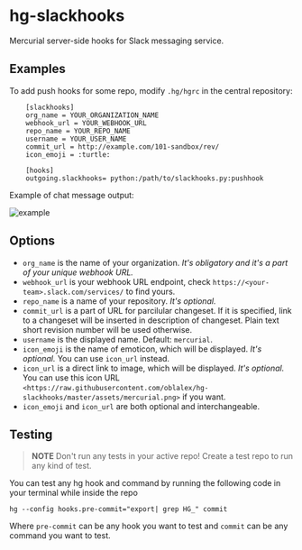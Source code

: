 # hg-slackhooks

Mercurial server-side hooks for Slack messaging service.

## Examples

To add push hooks for some repo, modify ``.hg/hgrc`` in the central repository:

```
    [slackhooks]
    org_name = YOUR_ORGANIZATION_NAME
    webhook_url = YOUR_WEBHOOK_URL
    repo_name = YOUR_REPO_NAME
    username = YOUR_USER_NAME
    commit_url = http://example.com/101-sandbox/rev/
    icon_emoji = :turtle:

    [hooks]
    outgoing.slackhooks= python:/path/to/slackhooks.py:pushhook
```

Example of chat message output:

![example](http://i.imgur.com/Ivcctgq.png)

## Options

* `org_name` is the name of your organization. *It's obligatory and it's a part of your unique webhook URL.*
* `webhook_url` is your webhook URL endpoint, check `https://<your-team>.slack.com/services/` to find yours.
* `repo_name` is a name of your repository. *It's optional.*
* `commit_url` is a part of URL for parcilular changeset. If it is specified, link to a changeset will be inserted in description of changeset. Plain text short revision number will be used otherwise.
* `username` is the displayed name. Default: `mercurial`.
* `icon_emoji` is the name of emoticon, which will be displayed. *It's optional.* You can use ``icon_url`` instead.
* `icon_url` is a direct link to image, which will be displayed. *It's optional.* You can use
   this icon URL `<https://raw.githubusercontent.com/oblalex/hg-slackhooks/master/assets/mercurial.png>` if you want.
* `icon_emoji` and `icon_url` are both optional and interchangeable.

## Testing

> **NOTE** Don't run any tests in your active repo! Create a test repo to run any kind of test.

You can test any hg hook and command by running the following code in your terminal while inside the repo

`hg --config hooks.pre-commit="export| grep HG_" commit`

Where `pre-commit` can be any hook you want to test and `commit` can be any command you want to test.

